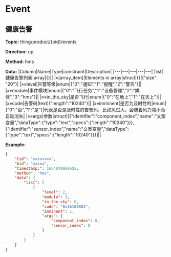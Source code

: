




 # Event

## 健康告警
**Topic:** thing/product/{pid}/events

**Direction:** up

**Method:** hms

**Data:** 
|Column|Name|Type|constraint|Description|
|---|---|---|---|---|
  |list|健康告警列表|array|{}||
|»[array_item]|Elements in array|struct|{}|{"size": "20"}|
 |»»level|告警等级|enum|{&#34;0&#34;:&#34;通知&#34;,&#34;1&#34;:&#34;提醒&#34;,&#34;2&#34;:&#34;警告&#34;}||
 |»»module|事件模块|enum|{&#34;0&#34;:&#34;飞行任务&#34;,&#34;1&#34;:&#34;设备管理&#34;,&#34;2&#34;:&#34;媒体&#34;,&#34;3&#34;:&#34;hms&#34;}||
 |»»in_the_sky|是否飞行|enum|{&#34;0&#34;:&#34;在地上&#34;,&#34;1&#34;:&#34;在天上&#34;}||
|»»code|告警码|text|{&#34;length&#34;:&#34;10240&#34;}||
 |»»imminent|是否为及时性的|enum|{&#34;0&#34;:&#34;否&#34;,&#34;1&#34;:&#34;是&#34;}|代表是否是及时性的告警码，比如风过大，会随着风力减小而自动消失|
|»»args|参数|struct|[{&#34;identifier&#34;:&#34;component_index&#34;,&#34;name&#34;:&#34;文案变量&#34;,&#34;dataType&#34;:{&#34;type&#34;:&#34;text&#34;,&#34;specs&#34;:{&#34;length&#34;:&#34;10240&#34;}}},{&#34;identifier&#34;:&#34;sensor_index&#34;,&#34;name&#34;:&#34;文案变量&#34;,&#34;dataType&#34;:{&#34;type&#34;:&#34;text&#34;,&#34;specs&#34;:{&#34;length&#34;:&#34;10240&#34;}}}]||

         
    

 

**Example:**
```json
{
	"tid": "xxxxxxxx",
	"bid": "xxxxx",
	"timestamp:": 1654070968655,
	"method": "hms",
	"data": {
		"list": [
			{
				"level": 2,
				"module": 3,
				"in_the_sky": 0,
				"code": "0x16100083",
				"imminent": 1,
				"args": {
					"component_index": 0,
					"sensor_index": 0
				}
			}
		]
	}
}
```












